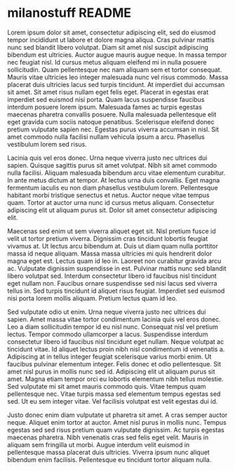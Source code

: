 # milanostuff README

Lorem ipsum dolor sit amet, consectetur adipiscing elit, sed do eiusmod tempor incididunt ut labore et dolore magna aliqua. Cras pulvinar mattis nunc sed blandit libero volutpat. Diam sit amet nisl suscipit adipiscing bibendum est ultricies. Auctor augue mauris augue neque. In massa tempor nec feugiat nisl. Id cursus metus aliquam eleifend mi in nulla posuere sollicitudin. Quam pellentesque nec nam aliquam sem et tortor consequat. Mauris vitae ultricies leo integer malesuada nunc vel risus commodo. Massa placerat duis ultricies lacus sed turpis tincidunt. At imperdiet dui accumsan sit amet. Sit amet risus nullam eget felis eget. Placerat in egestas erat imperdiet sed euismod nisi porta. Quam lacus suspendisse faucibus interdum posuere lorem ipsum. Malesuada fames ac turpis egestas maecenas pharetra convallis posuere. Nulla malesuada pellentesque elit eget gravida cum sociis natoque penatibus. Scelerisque eleifend donec pretium vulputate sapien nec. Egestas purus viverra accumsan in nisl. Sit amet commodo nulla facilisi nullam vehicula ipsum a arcu. Phasellus vestibulum lorem sed risus.

Lacinia quis vel eros donec. Urna neque viverra justo nec ultrices dui sapien. Quisque sagittis purus sit amet volutpat. Nibh sit amet commodo nulla facilisi. Aliquam malesuada bibendum arcu vitae elementum curabitur. In ante metus dictum at tempor. At lectus urna duis convallis. Eget magna fermentum iaculis eu non diam phasellus vestibulum lorem. Pellentesque habitant morbi tristique senectus et netus. Auctor neque vitae tempus quam. Tortor at auctor urna nunc id cursus metus aliquam. Consectetur adipiscing elit ut aliquam purus sit. Dolor sit amet consectetur adipiscing elit.

Maecenas sed enim ut sem viverra aliquet eget sit. Nisl pretium fusce id velit ut tortor pretium viverra. Dignissim cras tincidunt lobortis feugiat vivamus at. Ut lectus arcu bibendum at. Duis ut diam quam nulla porttitor massa id neque aliquam. Massa massa ultricies mi quis hendrerit dolor magna eget est. Lectus quam id leo in. Laoreet non curabitur gravida arcu ac. Vulputate dignissim suspendisse in est. Pulvinar mattis nunc sed blandit libero volutpat sed. Interdum consectetur libero id faucibus nisl tincidunt eget nullam non. Faucibus ornare suspendisse sed nisi lacus sed viverra tellus in. Sed turpis tincidunt id aliquet risus feugiat. Imperdiet sed euismod nisi porta lorem mollis aliquam. Pretium lectus quam id leo.

Sed vulputate odio ut enim. Urna neque viverra justo nec ultrices dui sapien. Amet massa vitae tortor condimentum lacinia quis vel eros donec. Leo a diam sollicitudin tempor id eu nisl nunc. Consequat nisl vel pretium lectus. Tempor commodo ullamcorper a lacus. Suspendisse interdum consectetur libero id faucibus nisl tincidunt eget nullam. Neque volutpat ac tincidunt vitae. Id aliquet lectus proin nibh nisl condimentum id venenatis a. Adipiscing at in tellus integer feugiat scelerisque varius morbi enim. Ut faucibus pulvinar elementum integer. Felis donec et odio pellentesque. Sit amet nisl purus in mollis nunc sed id. Adipiscing elit ut aliquam purus sit amet. Magna etiam tempor orci eu lobortis elementum nibh tellus molestie. Sed vulputate mi sit amet mauris commodo quis. Vitae tempus quam pellentesque nec. Vitae turpis massa sed elementum tempus egestas sed sed. Ut eu sem integer vitae. Vel facilisis volutpat est velit egestas dui id.

Justo donec enim diam vulputate ut pharetra sit amet. A cras semper auctor neque. Aliquet enim tortor at auctor. Amet nisl purus in mollis nunc. Tempus egestas sed sed risus pretium quam vulputate dignissim. Ac turpis egestas maecenas pharetra. Nibh venenatis cras sed felis eget velit. Mauris in aliquam sem fringilla ut morbi. Augue interdum velit euismod in pellentesque massa placerat duis ultricies. Viverra ipsum nunc aliquet bibendum enim facilisis. Pellentesque eu tincidunt tortor aliquam nulla.

